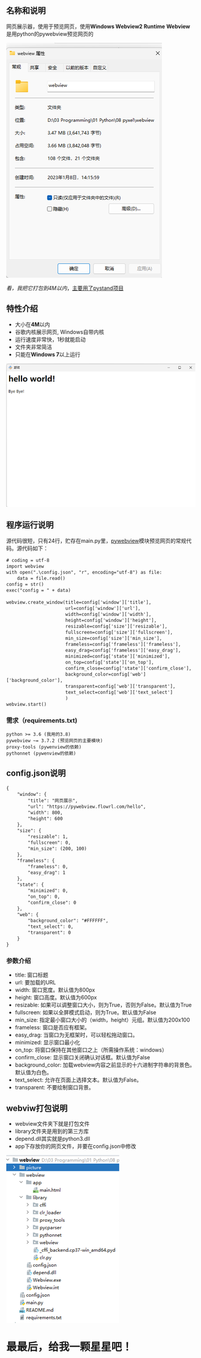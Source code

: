 ## 名称和说明
网页展示器，使用于预览网页，使用**Windows Webview2 Runtime**
**Webview** 是用python的pywebview预览网页的

<img src="picture/size.png" alt="size is under 4 M">

_看，我把它打包到4M以内_，[主要用了pystand项目](https://github.com/skywind3000/PyStand)

## 特性介绍
* 大小在**4M**以内
* 谷歌内核展示网页, Windows自带内核
* 运行速度非常快，1秒就能启动
* 文件夹非常简洁
* 只能在**Windows 7**以上运行

<img src="picture/running.png" alt="size is under 4 M">

## 程序运行说明

源代码很短，只有24行，贮存在main.py里，[pywebview](https://github.com/r0x0r/pywebview)模块预览网页的常规代码。源代码如下：
```
# coding = utf-8
import webview
with open(".\config.json", "r", encoding="utf-8") as file:
    data = file.read()
config = str()
exec("config = " + data)

webview.create_window(title=config['window']['title'],
                      url=config['window']['url'],
                      width=config['window']['width'],
                      height=config['window']['height'],
                      resizable=config['size']['resizable'],
                      fullscreen=config['size']['fullscreen'],
                      min_size=config['size']['min_size'],
                      frameless=config['frameless']['frameless'],
                      easy_drag=config['frameless']['easy_drag'],
                      minimized=config['state']['minimized'],
                      on_top=config['state']['on_top'],
                      confirm_close=config['state']['confirm_close'],
                      background_color=config['web']['background_color'],
                      transparent=config['web']['transparent'],
                      text_select=config['web']['text_select']
                      )
webview.start()
```
### 需求（requirements.txt)
```
python >= 3.6 (我用的3.8)
pywebview ~= 3.7.2 (预览网页的主要模块)
proxy-tools (pywenview的依赖)
pythonnet (pywenview的依赖)
```


## config.json说明
```
{
    "window": {
        "title": "网页展示",
        "url": "https://pywebview.flowrl.com/hello",
        "width": 800,
        "height": 600
    },
    "size": {
        "resizable": 1,
        "fullscreen": 0,
        "min_size": (200, 100)
    },
    "frameless": {
        "frameless": 0,
        "easy_drag": 1
    },
    "state": {
        "minimized": 0,
        "on_top": 0,
        "confirm_close": 0
    },
    "web": {
        "background_color": "#FFFFFF",
        "text_select": 0,
        "transparent": 0
    }
}
```

### 参数介绍
* title: 窗口标题
* url: 要加载的URL
* width: 窗口宽度。默认值为800px
* height: 窗口高度。默认值为600px
* resizable: 如果可以调整窗口大小，则为True，否则为False。默认值为True
* fullscreen: 如果以全屏模式启动，则为True。默认值为False
* min_size: 指定最小窗口大小的（width，height）元组。默认值为200x100
* frameless: 窗口是否应有框架。
* easy_drag: 当窗口为无框架时，可以轻松拖动窗口。
* minimized: 显示窗口最小化
* on_top: 将窗口保持在其他窗口之上（所需操作系统：windows）
* confirm_close: 显示窗口关闭确认对话框。默认值为False
* background_color: 加载webview内容之前显示的十六进制字符串的背景色。默认值为白色。
* text_select: 允许在页面上选择文本。默认值为False。
* transparent: 不要绘制窗口背景。

## webviw打包说明
* webview文件夹下就是打包文件
* library文件夹是用到的第三方库
* depend.dll其实就是python3.dll
* app下存放你的网页文件，并要在config.json中修改
<img src="picture/file.png" alt="size is under 4 M">

# 最最后，给我一颗星星吧！